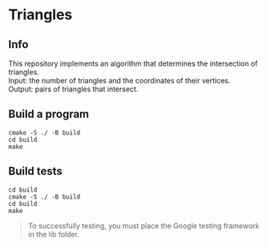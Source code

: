# Triangles
## Info
This repository implements an algorithm that determines the intersection of triangles.   
Input: the number of triangles and the coordinates of their vertices.   
Output: pairs of triangles that intersect.   
## Build a program
`cmake -S ./ -B build`  
`cd build`  
`make`
## Build tests
`cd build`   
`cmake -S ./ -B build`  
`cd build`  
`make`
> To successfully testing, you must place the Google testing framework in the lib folder.

